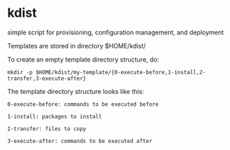 # kdist
simple script for provisioning, configuration management, and deployment

Templates are stored in directory $HOME/kdist/

To create an empty template directory structure, do:

```
mkdir -p $HOME/kdist/my-template/{0-execute-before,1-install,2-transfer,3-execute-after}
```

The template directory structure looks like this:

```
0-execute-before: commands to be executed before

1-install: packages to install

2-transfer: files to copy

3-execute-after: commands to be executed after
```

